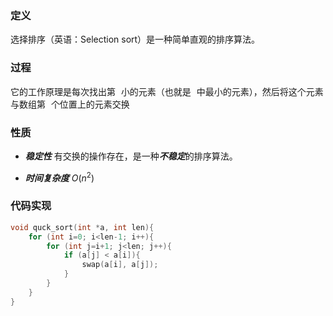 ### 定义

选择排序（英语：Selection sort）是一种简单直观的排序算法。

### 过程

它的工作原理是每次找出第 ![](data:image/gif;base64,R0lGODlhAQABAIAAAAAAAP///yH5BAEAAAAALAAAAAABAAEAAAIBRAA7 "i") 小的元素（也就是 ![](data:image/gif;base64,R0lGODlhAQABAIAAAAAAAP///yH5BAEAAAAALAAAAAABAAEAAAIBRAA7 "A_{i..n}") 中最小的元素），然后将这个元素与数组第 ![](data:image/gif;base64,R0lGODlhAQABAIAAAAAAAP///yH5BAEAAAAALAAAAAABAAEAAAIBRAA7 "i") 个位置上的元素交换

### 性质

- ***稳定性***
  有交换的操作存在，是一种***不稳定***的排序算法。

- ***时间复杂度***   $O(n^2)$

### 代码实现
```cpp
void quck_sort(int *a, int len){
	for (int i=0; i<len-1; i++){
		for (int j=i+1; j<len; j++){
			if (a[j] < a[i]){
				swap(a[i], a[j]);
			}
		}
	}
}
```